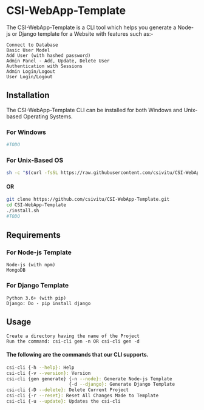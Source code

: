 # CSI-WebApp-Template

The CSI-WebApp-Template is a CLI tool which helps you generate a Node-js or Django template for a Website with features such as:-

    Connect to Database
    Basic User Model
    Add User (with hashed password)
    Admin Panel - Add, Update, Delete User
    Authentication with Sessions
    Admin Login/Logout
    User Login/Logout

## Installation

The CSI-WebApp-Template CLI can be installed for both Windows and Unix-based Operating Systems.

### For Windows

```bash
#TODO
```

### For Unix-Based OS

```bash
sh -c "$(curl -fsSL https://raw.githubusercontent.com/csivitu/CSI-WebApp-Template/master/Node/tools/install.sh)"
```
#### OR
```bash
git clone https://github.com/csivitu/CSI-WebApp-Template.git
cd CSI-WebApp-Template
./install.sh
#TODO
```

## Requirements

### For Node-js Template
```
Node-js (with npm)
MongoDB
```

### For Django Template
```
Python 3.6+ (with pip)
Django: Do - pip install django
```

## Usage

```
Create a directory having the name of the Project
Run the command: csi-cli gen -n OR csi-cli gen -d
```

#### The following are the commands that our CLI supports.
```bash
csi-cli {-h --help}: Help
csi-cli {-v --version}: Version
csi-cli {gen generate} {-n --node}: Generate Node-js Template
                       {-d --django}: Generate Django Template
csi-cli {-D --delete}: Delete Current Project
csi-cli {-r --reset}: Reset All Changes Made to Template
csi-cli {-u --update}: Updates the csi-cli
```
